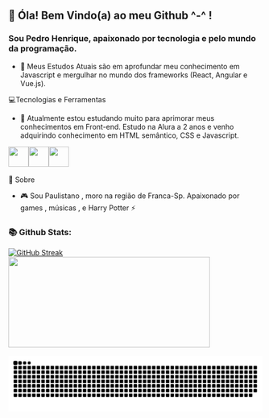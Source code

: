 ## 👋 Óla! Bem Vindo(a) ao meu Github ^-^ !
### Sou Pedro Henrique, apaixonado por tecnologia e pelo mundo da programação.

- 🌱 Meus Estudos Atuais são em aprofundar meu conhecimento em Javascript e mergulhar no mundo dos frameworks (React, Angular e Vue.js).

:computer:Tecnologias e Ferramentas

- 📖 Atualmente estou estudando muito para aprimorar meus conhecimentos em Front-end. Estudo na Alura a 2 anos e venho adquirindo conhecimento em HTML semântico, CSS e Javascript.

<img src="https://cdn.jsdelivr.net/gh/devicons/devicon/icons/html5/html5-original.svg" width="40" height="40"/><img src="https://cdn.jsdelivr.net/gh/devicons/devicon/icons/css3/css3-original.svg" width="40" height="40"/><img src="https://cdn.jsdelivr.net/gh/devicons/devicon/icons/javascript/javascript-original.svg" width="40" height="40"/>

:art: Sobre

- 🎮 Sou Paulistano , moro na região de Franca-Sp. Apaixonado por games , músicas , e Harry Potter ⚡
         
 ### 📚 Github Stats:        

<div>
<a href="https://github.com/Murfy9">
         
[![GitHub Streak](https://streak-stats.demolab.com?user=Murfy9&theme=dark&date_format=j%20M%5B%20Y%5D&exclude_days=Sun%2CSat)](https://git.io/streak-stats)<img width="400em" height="180em" src="https://github-readme-stats.vercel.app/api/top-langs/?username=Murfy9&layout=compact&langs_count=7&theme=dracula"/>
         
</div>

![Snake animation](https://github.com/Murfy9/Murfy9/blob/output/github-contribution-grid-snake.svg)

